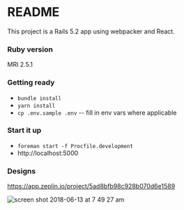 # README

This project is a Rails 5.2 app using webpacker and React.

### Ruby version

MRI 2.5.1

### Getting ready

- `bundle install`
- `yarn install`
- `cp .env.sample .env` -- fill in env vars where applicable

### Start it up

- `foreman start -f Procfile.development`
- http://localhost:5000

### Designs

https://app.zeplin.io/project/5ad8bfb98c928b070d6e1589

![screen shot 2018-06-13 at 7 49 27 am](https://user-images.githubusercontent.com/2212806/41349620-6dca83e4-6ede-11e8-9913-ccec4fad09d2.png)

